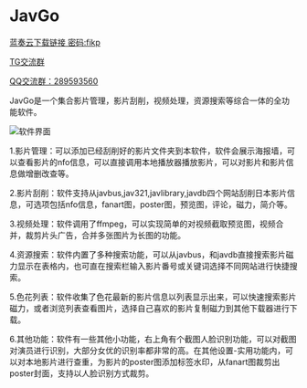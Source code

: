 # JavGo
<p><a href="https://goyunpan.lanzous.com/b0c2eoohe" rel="nofollow">蓝奏云下载链接 密码:fikp</a><br>

<p><a href="https://t.me/joinchat/STpKkhpHIy_vIksxQDrLDQ" rel="nofollow">TG交流群</a><br>

<p><a href=" https://jq.qq.com/?_wv=1027&k=gquCc7LT" rel="nofollow">QQ交流群：289593560</a><br>

 JavGo是一个集合影片管理，影片刮削，视频处理，资源搜索等综合一体的全功能软件。
 
 ![软件界面](https://www.louimg.com/u/20200703/12160772.jpg)
 
1.影片管理：可以添加已经刮削好的影片文件夹到本软件，软件会展示海报墙，可以查看影片的nfo信息，可以直接调用本地播放器播放影片，可以对影片和影片信息做增删改查等。

2.影片刮削：软件支持从javbus,jav321,javlibrary,javdb四个网站刮削日本影片信息，可选项包括nfo信息，fanart图，poster图，预览图，评论，磁力，简介等。

3.视频处理：软件调用了ffmpeg，可以实现简单的对视频截取预览图，视频合并，裁剪片头广告，合并多张图片为长图的功能。

4.资源搜索：软件内置了多种搜索功能，可以从javbus，和javdb直接搜索影片磁力显示在表格内，也可直在搜索栏输入影片番号或关键词选择不同网站进行快捷搜索。

5.色花列表：软件收集了色花最新的影片信息以列表显示出来，可以快速搜索影片磁力，或者浏览列表查看图片，选择自己喜欢的影片复制磁力到其他下载器进行下载。

6.其他功能：软件有一些其他小功能，右上角有个截图人脸识别功能，可以对截图对演员进行识别，大部分女优的识别率都非常的高。在其他设置-实用功能内，可以对本地影片进行查重，为影片的poster图添加标签水印，从fanart图裁剪出poster封面，支持以人脸识别方式裁剪。

